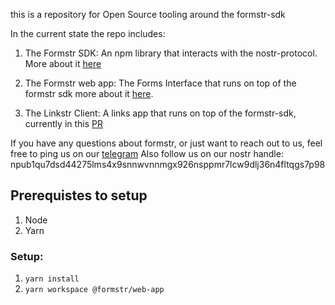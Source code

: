 this is a repository for Open Source tooling around the formstr-sdk

In the current state the repo includes:

1. The Formstr SDK: An npm library that interacts with the nostr-protocol. More about it [here](packages/formstr-sdk/docs/v1/design.md)

2. The Formstr web app: The Forms Interface that runs on top of the formstr sdk more about it [here](packages/formstr-app/README.md).

3. The Linkstr Client: A links app that runs on top of the formstr-sdk, currently in this [PR](https://github.com/abhay-raizada/nostr-forms/pull/68/files)

If you have any questions about formstr, or just want to reach out to us, feel free to ping us on our [telegram](https://t.me/+NQzzsKGGkgtmMjdl)
Also follow us on our nostr handle: npub1qu7dsd44275lms4x9snnwvnnmgx926nsppmr7lcw9dlj36n4fltqgs7p98

## Prerequistes to setup

1. Node
2. Yarn

### Setup:

1. `yarn install`
2. `yarn workspace @formstr/web-app`
